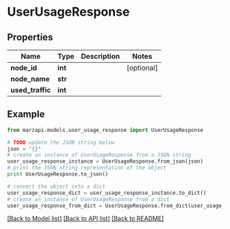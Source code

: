 # UserUsageResponse


## Properties
Name | Type | Description | Notes
------------ | ------------- | ------------- | -------------
**node_id** | **int** |  | [optional] 
**node_name** | **str** |  | 
**used_traffic** | **int** |  | 

## Example

```python
from marzapi.models.user_usage_response import UserUsageResponse

# TODO update the JSON string below
json = "{}"
# create an instance of UserUsageResponse from a JSON string
user_usage_response_instance = UserUsageResponse.from_json(json)
# print the JSON string representation of the object
print UserUsageResponse.to_json()

# convert the object into a dict
user_usage_response_dict = user_usage_response_instance.to_dict()
# create an instance of UserUsageResponse from a dict
user_usage_response_from_dict = UserUsageResponse.from_dict(user_usage_response_dict)
```
[[Back to Model list]](../README.md#documentation-for-models) [[Back to API list]](../README.md#documentation-for-api-endpoints) [[Back to README]](../README.md)


